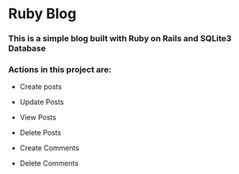 # Ruby Blog

### This is a simple blog built with Ruby on Rails and SQLite3 Database

### Actions in this project are:

* Create posts

* Update Posts

* View Posts

* Delete Posts

* Create Comments

* Delete Comments